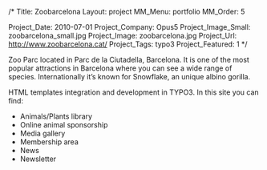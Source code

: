 /*
Title: Zoobarcelona
Layout: project
MM_Menu: portfolio
MM_Order: 5

Project_Date: 2010-07-01
Project_Company: Opus5
Project_Image_Small: zoobarcelona_small.jpg
Project_Image: zoobarcelona.jpg
Project_Url: http://www.zoobarcelona.cat/
Project_Tags: typo3
Project_Featured: 1
*/

Zoo Parc located in Parc de la Ciutadella, Barcelona. It is one of the most popular attractions in Barcelona where you can see a wide range of species. Internationally it’s known for Snowflake, an unique albino gorilla.

HTML templates integration and development in TYPO3. In this site you can find:

* Animals/Plants library
* Online animal sponsorship
* Media gallery
* Membership area
* News
* Newsletter